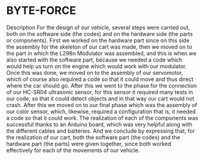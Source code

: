 # BYTE-FORCE
Description 
For the design of our vehicle, several steps were carried out, both on the software side 
(the codes) and on the hardware side (the parts or components). First we worked on the 
hardware part since on this side the assembly for the skeleton of our cart was made, 
then we moved on to the part in which the L298n Modulator was assembled, and this is 
when we also started with the software part, because we needed a code which would 
help us turn on the engine which would work with our modulator. Once this was done, 
we moved on to the assembly of our servomotor, which of course also required a code 
so that it could move and thus direct where the car should go. After this we went to the 
phase for the connection of our HC-SR04 ultrasonic sensor, for this sensor it required 
many tests in our code, so that it could detect objects and in that way our cart would 
not crash. After this we moved on to our final phase which was the assembly of our 
color sensor, which, likewise, required a configuration that is, it needed a code so that 
it could work. The realization of each of the components was successful thanks to an 
Arduino board, which was very helpful along with the different cables and batteries. 
And we conclude by expressing that, for the realization of our cart, both the software 
part (the codes) and the hardware part (the parts) were given together, since both 
worked effectively for each of the movements of our vehicle.
